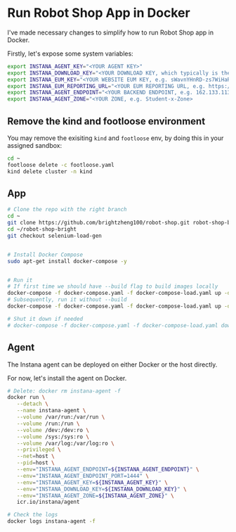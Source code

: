 # Run Robot Shop App in Docker

I've made necessary changes to simplify how to run Robot Shop app in Docker.

Firstly, let's expose some system variables:

```sh
export INSTANA_AGENT_KEY="<YOUR AGENT KEY>"
export INSTANA_DOWNLOAD_KEY="<YOUR DOWNLOAD KEY, which typically is the same as INSTANA_AGENT_KEY>"
export INSTANA_EUM_KEY="<YOUR WEBSITE EUM KEY, e.g. sWavnYHnRD-zs7WiHaRJMx, that can be seen in your website->Configuration>"
export INSTANA_EUM_REPORTING_URL="<YOUR EUM REPORTING URL, e.g. https://162.133.113.8.nip.io:446/eum/, that can be seen in your website->Configuration>"
export INSTANA_AGENT_ENDPOINT="<YOUR BACKEND ENDPOINT, e.g. 162.133.113.8.nip.io>"
export INSTANA_AGENT_ZONE="<YOUR ZONE, e.g. Student-x-Zone>
```

## Remove the kind and footloose environment

You may remove the exisiting `kind` and `footloose` env, by doing this in your assigned sandbox:

```sh
cd ~
footloose delete -c footloose.yaml
kind delete cluster -n kind
```

## App

```sh
# Clone the repo with the right branch
cd ~
git clone https://github.com/brightzheng100/robot-shop.git robot-shop-bright
cd ~/robot-shop-bright
git checkout selenium-load-gen


# Install Docker Compose
sudo apt-get install docker-compose -y


# Run it
# If first time we should have --build flag to build images locally
docker-compose -f docker-compose.yaml -f docker-compose-load.yaml up -d --build
# Subsequently, run it without --build
docker-compose -f docker-compose.yaml -f docker-compose-load.yaml up -d

# Shut it down if needed
# docker-compose -f docker-compose.yaml -f docker-compose-load.yaml down
```

## Agent

The Instana agent can be deployed on either Docker or the host directly.

For now, let's install the agent on Docker.

```sh
# Delete: docker rm instana-agent -f
docker run \
   --detach \
   --name instana-agent \
   --volume /var/run:/var/run \
   --volume /run:/run \
   --volume /dev:/dev:ro \
   --volume /sys:/sys:ro \
   --volume /var/log:/var/log:ro \
   --privileged \
   --net=host \
   --pid=host \
   --env="INSTANA_AGENT_ENDPOINT=${INSTANA_AGENT_ENDPOINT}" \
   --env="INSTANA_AGENT_ENDPOINT_PORT=1444" \
   --env="INSTANA_AGENT_KEY=${INSTANA_AGENT_KEY}" \
   --env="INSTANA_DOWNLOAD_KEY=${INSTANA_DOWNLOAD_KEY}" \
   --env="INSTANA_AGENT_ZONE=${INSTANA_AGENT_ZONE}" \
   icr.io/instana/agent

# Check the logs
docker logs instana-agent -f
```